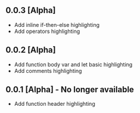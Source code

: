 ## 0.0.3 [Alpha]
* Add inline if-then-else highlighting
* Add operators highlighting

## 0.0.2 [Alpha]
* Add function body var and let basic highlighting
* Add comments highlighting

## 0.0.1 [Alpha] - No longer available
* Add function header highlighting
